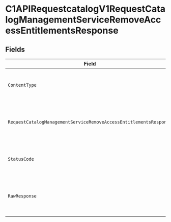 # C1APIRequestcatalogV1RequestCatalogManagementServiceRemoveAccessEntitlementsResponse


## Fields

| Field                                                                                                                                                                    | Type                                                                                                                                                                     | Required                                                                                                                                                                 | Description                                                                                                                                                              |
| ------------------------------------------------------------------------------------------------------------------------------------------------------------------------ | ------------------------------------------------------------------------------------------------------------------------------------------------------------------------ | ------------------------------------------------------------------------------------------------------------------------------------------------------------------------ | ------------------------------------------------------------------------------------------------------------------------------------------------------------------------ |
| `ContentType`                                                                                                                                                            | *string*                                                                                                                                                                 | :heavy_check_mark:                                                                                                                                                       | HTTP response content type for this operation                                                                                                                            |
| `RequestCatalogManagementServiceRemoveAccessEntitlementsResponse`                                                                                                        | [*shared.RequestCatalogManagementServiceRemoveAccessEntitlementsResponse](../../../pkg/models/shared/requestcatalogmanagementserviceremoveaccessentitlementsresponse.md) | :heavy_minus_sign:                                                                                                                                                       | Empty response with a status code indicating success.                                                                                                                    |
| `StatusCode`                                                                                                                                                             | *int*                                                                                                                                                                    | :heavy_check_mark:                                                                                                                                                       | HTTP response status code for this operation                                                                                                                             |
| `RawResponse`                                                                                                                                                            | [*http.Response](https://pkg.go.dev/net/http#Response)                                                                                                                   | :heavy_minus_sign:                                                                                                                                                       | Raw HTTP response; suitable for custom response parsing                                                                                                                  |